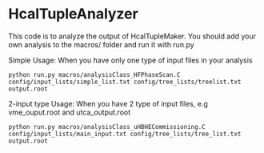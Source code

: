 # HcalTupleAnalyzer
This code is to analyze the output of HcalTupleMaker. 
You should add your own analysis to the macros/ folder and run it with run.py

Simple Usage: When you have only one type of input files in your analysis
```
python run.py macros/analysisClass_HFPhaseScan.C config/input_lists/simple_list.txt config/tree_lists/treelist.txt output.root
```

2-input type Usage: When you have 2 type of input files, e.g vme_ouput.root and utca_output.root
```
python run.py macros/analysisClass_uHBHECommissioning.C config/input_lists/main_input.txt config/tree_lists/tree_list.txt output.root
```
